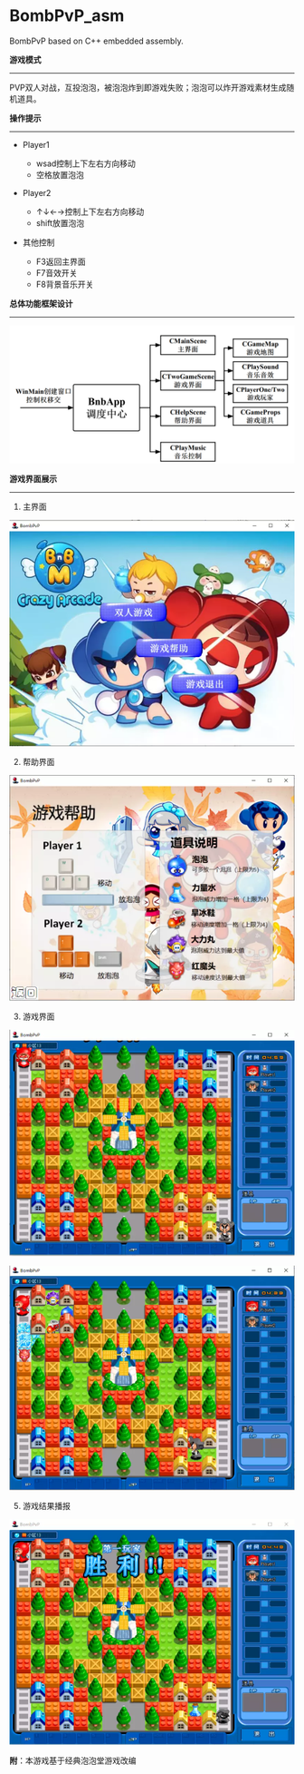 # BombPvP_asm
BombPvP based on C++ embedded assembly.

**游戏模式**

---

PVP双人对战，互投泡泡，被泡泡炸到即游戏失败；泡泡可以炸开游戏素材生成随机道具。

**操作提示**

---

* Player1
  * wsad控制上下左右方向移动
  * 空格放置泡泡

* Player2
  * ↑↓←→控制上下左右方向移动
  * shift放置泡泡
* 其他控制
  * F3返回主界面
  * F7音效开关
  * F8背景音乐开关

**总体功能框架设计**

---

![1](.\pic\6.png)

**游戏界面展示**

---

1. 主界面

![1](.\pic\1.png)

2. 帮助界面

![1](.\pic\2.png)

3. 游戏界面

![1](.\pic\3.png)

![1](.\pic\4.png)

5. 游戏结果播报

![1](.\pic\5.png)



**附**：本游戏基于经典泡泡堂游戏改编